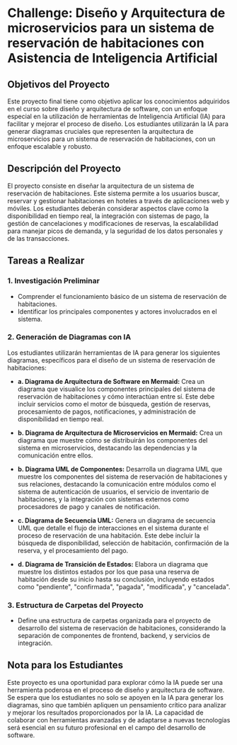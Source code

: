 # Challenge: Diseño y Arquitectura de microservicios para un sistema de reservación de habitaciones con Asistencia de Inteligencia Artificial

## Objetivos del Proyecto
Este proyecto final tiene como objetivo aplicar los conocimientos adquiridos en el curso sobre diseño y arquitectura de software, con un enfoque especial en la utilización de herramientas de Inteligencia Artificial (IA) para facilitar y mejorar el proceso de diseño. Los estudiantes utilizarán la IA para generar diagramas cruciales que representen la arquitectura de microservicios para un sistema de reservación de habitaciones, con un enfoque escalable y robusto.

## Descripción del Proyecto
El proyecto consiste en diseñar la arquitectura de un sistema de reservación de habitaciones. Este sistema permite a los usuarios buscar, reservar y gestionar habitaciones en hoteles a través de aplicaciones web y móviles. Los estudiantes deberán considerar aspectos clave como la disponibilidad en tiempo real, la integración con sistemas de pago, la gestión de cancelaciones y modificaciones de reservas, la escalabilidad para manejar picos de demanda, y la seguridad de los datos personales y de las transacciones.

## Tareas a Realizar

### 1. Investigación Preliminar
- Comprender el funcionamiento básico de un sistema de reservación de habitaciones.
- Identificar los principales componentes y actores involucrados en el sistema.

### 2. Generación de Diagramas con IA
Los estudiantes utilizarán herramientas de IA para generar los siguientes diagramas, específicos para el diseño de un sistema de reservación de habitaciones:

- **a. Diagrama de Arquitectura de Software en Mermaid:** Crea un diagrama que visualice los componentes principales del sistema de reservación de habitaciones y cómo interactúan entre sí. Este debe incluir servicios como el motor de búsqueda, gestión de reservas, procesamiento de pagos, notificaciones, y administración de disponibilidad en tiempo real.

- **b. Diagrama de Arquitectura de Microservicios en Mermaid:** Crea un diagrama que muestre cómo se distribuirán los componentes del sistema en microservicios, destacando las dependencias y la comunicación entre ellos.
-  **b. Diagrama UML de Componentes:** Desarrolla un diagrama UML que muestre los componentes del sistema de reservación de habitaciones y sus relaciones, destacando la comunicación entre módulos como el sistema de autenticación de usuarios, el servicio de inventario de habitaciones, y la integración con sistemas externos como procesadores de pago y canales de notificación.

- **c. Diagrama de Secuencia UML:** Genera un diagrama de secuencia UML que detalle el flujo de interacciones en el sistema durante el proceso de reservación de una habitación. Este debe incluir la búsqueda de disponibilidad, selección de habitación, confirmación de la reserva, y el procesamiento del pago.

- **d. Diagrama de Transición de Estados:** Elabora un diagrama que muestre los distintos estados por los que pasa una reserva de habitación desde su inicio hasta su conclusión, incluyendo estados como "pendiente", "confirmada", "pagada", "modificada", y "cancelada".

### 3. Estructura de Carpetas del Proyecto
- Define una estructura de carpetas organizada para el proyecto de desarrollo del sistema de reservación de habitaciones, considerando la separación de componentes de frontend, backend, y servicios de integración.

## Nota para los Estudiantes
Este proyecto es una oportunidad para explorar cómo la IA puede ser una herramienta poderosa en el proceso de diseño y arquitectura de software. Se espera que los estudiantes no solo se apoyen en la IA para generar los diagramas, sino que también apliquen un pensamiento crítico para analizar y mejorar los resultados proporcionados por la IA. La capacidad de colaborar con herramientas avanzadas y de adaptarse a nuevas tecnologías será esencial en su futuro profesional en el campo del desarrollo de software.
